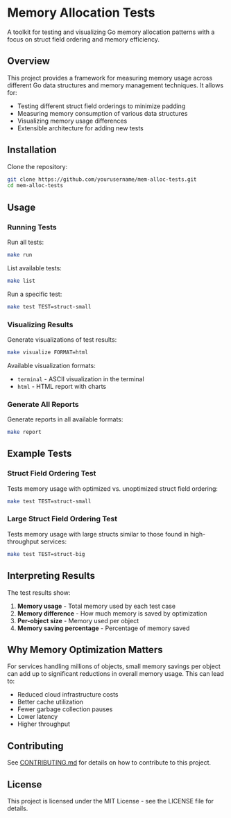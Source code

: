 # Memory Allocation Tests

A toolkit for testing and visualizing Go memory allocation patterns with a focus on struct field ordering and memory efficiency.

## Overview

This project provides a framework for measuring memory usage across different Go data structures and memory management techniques. It allows for:

- Testing different struct field orderings to minimize padding
- Measuring memory consumption of various data structures
- Visualizing memory usage differences
- Extensible architecture for adding new tests

## Installation

Clone the repository:

```bash
git clone https://github.com/yourusername/mem-alloc-tests.git
cd mem-alloc-tests
```

## Usage

### Running Tests

Run all tests:

```bash
make run
```

List available tests:

```bash
make list
```

Run a specific test:

```bash
make test TEST=struct-small
```

### Visualizing Results

Generate visualizations of test results:

```bash
make visualize FORMAT=html
```

Available visualization formats:
- `terminal` - ASCII visualization in the terminal
- `html` - HTML report with charts

### Generate All Reports

Generate reports in all available formats:

```bash
make report
```

## Example Tests

### Struct Field Ordering Test

Tests memory usage with optimized vs. unoptimized struct field ordering:

```bash
make test TEST=struct-small
```

### Large Struct Field Ordering Test

Tests memory usage with large structs similar to those found in high-throughput services:

```bash
make test TEST=struct-big
```

## Interpreting Results

The test results show:

1. **Memory usage** - Total memory used by each test case
2. **Memory difference** - How much memory is saved by optimization
3. **Per-object size** - Memory used per object
4. **Memory saving percentage** - Percentage of memory saved

## Why Memory Optimization Matters

For services handling millions of objects, small memory savings per object can add up to significant reductions in overall memory usage. This can lead to:

- Reduced cloud infrastructure costs
- Better cache utilization
- Fewer garbage collection pauses
- Lower latency
- Higher throughput

## Contributing

See [CONTRIBUTING.md](CONTRIBUTING.md) for details on how to contribute to this project.

## License

This project is licensed under the MIT License - see the LICENSE file for details.
